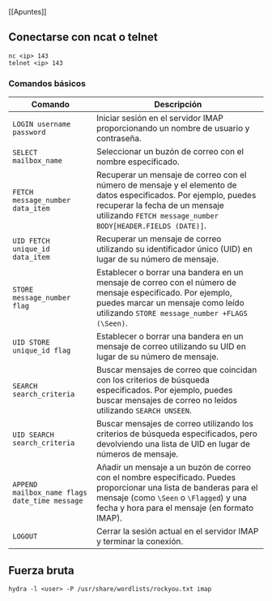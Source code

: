 [[Apuntes]]

## Conectarse con ncat o telnet

```
nc <ip> 143
telnet <ip> 143
```

### Comandos básicos

|Comando|Descripción|
|---|---|
|`LOGIN username password`|Iniciar sesión en el servidor IMAP proporcionando un nombre de usuario y contraseña.|
|`SELECT mailbox_name`|Seleccionar un buzón de correo con el nombre especificado.|
|`FETCH message_number data_item`|Recuperar un mensaje de correo con el número de mensaje y el elemento de datos especificados. Por ejemplo, puedes recuperar la fecha de un mensaje utilizando `FETCH message_number BODY[HEADER.FIELDS (DATE)]`.|
|`UID FETCH unique_id data_item`|Recuperar un mensaje de correo utilizando su identificador único (UID) en lugar de su número de mensaje.|
|`STORE message_number flag`|Establecer o borrar una bandera en un mensaje de correo con el número de mensaje especificado. Por ejemplo, puedes marcar un mensaje como leído utilizando `STORE message_number +FLAGS (\Seen)`.|
|`UID STORE unique_id flag`|Establecer o borrar una bandera en un mensaje de correo utilizando su UID en lugar de su número de mensaje.|
|`SEARCH search_criteria`|Buscar mensajes de correo que coincidan con los criterios de búsqueda especificados. Por ejemplo, puedes buscar mensajes de correo no leídos utilizando `SEARCH UNSEEN`.|
|`UID SEARCH search_criteria`|Buscar mensajes de correo utilizando los criterios de búsqueda especificados, pero devolviendo una lista de UID en lugar de números de mensaje.|
|`APPEND mailbox_name flags date_time message`|Añadir un mensaje a un buzón de correo con el nombre especificado. Puedes proporcionar una lista de banderas para el mensaje (como `\Seen` o `\Flagged`) y una fecha y hora para el mensaje (en formato IMAP).|
|`LOGOUT`|Cerrar la sesión actual en el servidor IMAP y terminar la conexión.|

## Fuerza bruta

```
hydra -l <user> -P /usr/share/wordlists/rockyou.txt imap
```